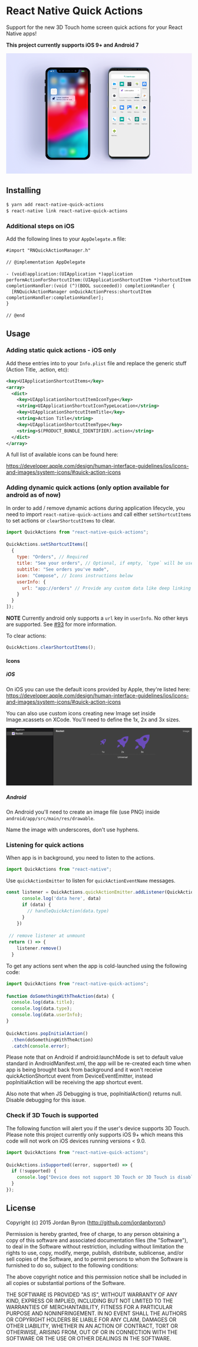 # React Native Quick Actions

Support for the new 3D Touch home screen quick actions for your React Native apps!

**This project currently supports iOS 9+ and Android 7**

![](/assets/example.png)

## Installing

```bash
$ yarn add react-native-quick-actions
$ react-native link react-native-quick-actions
```

### Additional steps on iOS

Add the following lines to your `AppDelegate.m` file:

```obj-c
#import "RNQuickActionManager.h"

// @implementation AppDelegate

- (void)application:(UIApplication *)application performActionForShortcutItem:(UIApplicationShortcutItem *)shortcutItem completionHandler:(void (^)(BOOL succeeded)) completionHandler {
  [RNQuickActionManager onQuickActionPress:shortcutItem completionHandler:completionHandler];
}

// @end
```

## Usage

### Adding static quick actions - iOS only

Add these entries into to your `Info.plist` file and replace the generic stuff (Action Title, .action, etc):

```xml
<key>UIApplicationShortcutItems</key>
<array>
  <dict>
    <key>UIApplicationShortcutItemIconType</key>
    <string>UIApplicationShortcutIconTypeLocation</string>
    <key>UIApplicationShortcutItemTitle</key>
    <string>Action Title</string>
    <key>UIApplicationShortcutItemType</key>
    <string>$(PRODUCT_BUNDLE_IDENTIFIER).action</string>
  </dict>
</array>
```

A full list of available icons can be found here:

<https://developer.apple.com/design/human-interface-guidelines/ios/icons-and-images/system-icons/#quick-action-icons>

### Adding dynamic quick actions (only option available for android as of now)

In order to add / remove dynamic actions during application lifecycle, you need to import `react-native-quick-actions` and call either `setShortcutItems` to set actions or `clearShortcutItems` to clear.

```js
import QuickActions from "react-native-quick-actions";

QuickActions.setShortcutItems([
  {
    type: "Orders", // Required
    title: "See your orders", // Optional, if empty, `type` will be used instead
    subtitle: "See orders you've made",
    icon: "Compose", // Icons instructions below
    userInfo: {
      url: "app://orders" // Provide any custom data like deep linking URL
    }
  }
]);
```

**NOTE** Currently android only supports a `url` key in `userInfo`. No other keys are supported. See [#93](https://github.com/jordanbyron/react-native-quick-actions/issues/93) for more information.

To clear actions:

```js
QuickActions.clearShortcutItems();
```

#### Icons

##### iOS

On iOS you can use the default icons provided by Apple, they're listed here: https://developer.apple.com/design/human-interface-guidelines/ios/icons-and-images/system-icons/#quick-action-icons

You can also use custom icons creating new Image set inside Image.xcassets on XCode. You'll need to define the 1x, 2x and 3x sizes.

![](/assets/ios.png)

##### Android

On Android you'll need to create an image file (use PNG) inside `android/app/src/main/res/drawable`.

Name the image with underscores, don't use hyphens.

### Listening for quick actions

When app is in background, you need to listen to the actions.

```js
import QuickActions from "react-native";
```

Use `quickActionEmitter` to listen for `quickActionEventName` messages.

```js
const listener = QuickActions.quickActionEmitter.addListener(QuickActions.quickActionEventName, (data) => {
      console.log('data here', data)
      if (data) {
        // handleQuickAction(data.type)
      }
    })
    
 // remove listener at unmount
 return () => {
    listener.remove()
  }
```

To get any actions sent when the app is cold-launched using the following code:

```js
import QuickActions from "react-native-quick-actions";

function doSomethingWithTheAction(data) {
  console.log(data.title);
  console.log(data.type);
  console.log(data.userInfo);
}

QuickActions.popInitialAction()
  .then(doSomethingWithTheAction)
  .catch(console.error);
```

Please note that on Android if android:launchMode is set to default value standard in AndroidManifest.xml, the app will be re-created each time when app is being brought back from background and it won't receive quickActionShortcut event from DeviceEventEmitter, instead popInitialAction will be receiving the app shortcut event.

Also note that when JS Debugging is true, popInitialAction() returns null. Disable debugging for this issue.

### Check if 3D Touch is supported

The following function will alert you if the user's device supports 3D Touch. Please
note this project currently only supports iOS 9+ which means this code will not
work on iOS devices running versions < 9.0.

```js
import QuickActions from "react-native-quick-actions";

QuickActions.isSupported((error, supported) => {
  if (!supported) {
    console.log("Device does not support 3D Touch or 3D Touch is disabled.");
  }
});
```

## License

Copyright (c) 2015 Jordan Byron (http://github.com/jordanbyron/)

Permission is hereby granted, free of charge, to any person obtaining a copy
of this software and associated documentation files (the "Software"), to deal
in the Software without restriction, including without limitation the rights
to use, copy, modify, merge, publish, distribute, sublicense, and/or sell
copies of the Software, and to permit persons to whom the Software is
furnished to do so, subject to the following conditions:

The above copyright notice and this permission notice shall be included in
all copies or substantial portions of the Software.

THE SOFTWARE IS PROVIDED "AS IS", WITHOUT WARRANTY OF ANY KIND, EXPRESS OR
IMPLIED, INCLUDING BUT NOT LIMITED TO THE WARRANTIES OF MERCHANTABILITY,
FITNESS FOR A PARTICULAR PURPOSE AND NONINFRINGEMENT. IN NO EVENT SHALL THE
AUTHORS OR COPYRIGHT HOLDERS BE LIABLE FOR ANY CLAIM, DAMAGES OR OTHER
LIABILITY, WHETHER IN AN ACTION OF CONTRACT, TORT OR OTHERWISE, ARISING FROM,
OUT OF OR IN CONNECTION WITH THE SOFTWARE OR THE USE OR OTHER DEALINGS IN
THE SOFTWARE.
